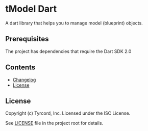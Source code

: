 # tModel Dart

A dart library that helps you to manage model (blueprint) objects.

## Prerequisites

The project has dependencies that require the Dart SDK 2.0

## Contents

- [Changelog](CHANGELOG.md)
- [License](#License)

## License

Copyright (c) Tyrcord, Inc. Licensed under the ISC License.

See [LICENSE](LICENSE) file in the project root for details.
